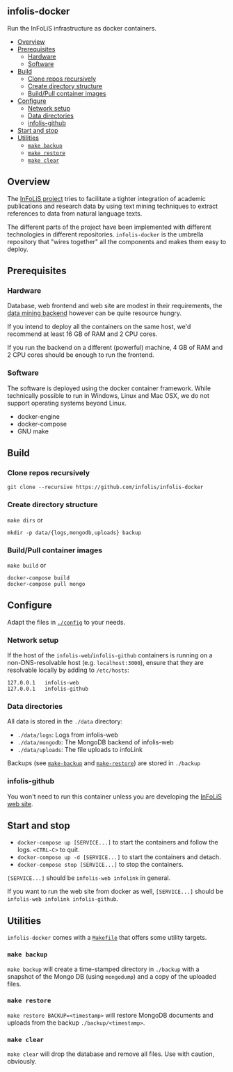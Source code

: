 infolis-docker
--------------
Run the InFoLiS infrastructure as docker containers.

<!-- BEGIN-MARKDOWN-TOC -->
* [Overview](#overview)
* [Prerequisites](#prerequisites)
	* [Hardware](#hardware)
	* [Software](#software)
* [Build](#build)
	* [Clone repos recursively](#clone-repos-recursively)
	* [Create directory structure](#create-directory-structure)
	* [Build/Pull container images](#build-pull-container-images)
* [Configure](#configure)
	* [Network setup](#network-setup)
	* [Data directories](#data-directories)
	* [infolis-github](#infolis-github)
* [Start and stop](#start-and-stop)
* [Utilities](#utilities)
	* [`make backup`](#make-backup)
	* [`make restore`](#make-restore)
	* [`make clear`](#make-clear)

<!-- END-MARKDOWN-TOC -->

## Overview

The [InFoLiS project](http://infolis.github.io) tries to facilitate a
tighter integration of academic publications and research data by
using text mining techniques to extract references to data from
natural language texts.

The different parts of the project have been implemented with
different technologies in different repositories. `infolis-docker` is
the umbrella repository that "wires together" all the components and
makes them easy to deploy.

## Prerequisites

### Hardware

Database, web frontend and web site are modest in their requirements,
the [data mining backend](/infolis/infolink) however can be
quite resource hungry.

If you intend to deploy all the containers on the same host, we'd
recommend at least 16 GB of RAM and 2 CPU cores.

If you run the backend on a different (powerful) machine, 4 GB of RAM
and 2 CPU cores should be enough to run the frontend.

### Software

The software is deployed using the docker container framework. While
technically possible to run in Windows, Linux and Mac OSX, we do not
support operating systems beyond Linux.

* docker-engine
* docker-compose
* GNU make

## Build

### Clone repos recursively

```
git clone --recursive https://github.com/infolis/infolis-docker
```

### Create directory structure

`make dirs` or

```
mkdir -p data/{logs,mongodb,uploads} backup
```

### Build/Pull container images

`make build` or

```
docker-compose build
docker-compose pull mongo
```

## Configure

Adapt the files in [`./config`](./config) to your needs.

### Network setup

If the host of the `infolis-web`/`infolis-github` containers is running on a
non-DNS-resolvable host (e.g. `localhost:3000`), ensure that
they are resolvable locally by adding to `/etc/hosts`:

```
127.0.0.1	infolis-web
127.0.0.1	infolis-github
```

### Data directories

All data is stored in the `./data` directory:

* `./data/logs`: Logs from infolis-web
* `./data/mongodb`: The MongoDB backend of infolis-web
* `./data/uploads`: The file uploads to infoLink

Backups (see [`make-backup`](#make-backup) and
[`make-restore`](#make-restore)) are stored in `./backup`


### infolis-github

You won't need to run this container unless you are developing the
[InFoLiS web site](/infolis/infolis.github.io).

## Start and stop

* `docker-compose up [SERVICE...]` to start the containers and follow the logs.  `<CTRL-C>` to quit.
* `docker-compose up -d [SERVICE...]` to start the containers and detach.
* `docker-compose stop [SERVICE...]` to stop the containers.

`[SERVICE...]` should be `infolis-web infolink` in general.

If you want to run the web site from docker as well, `[SERVICE...]`
should be `infolis-web infolink infolis-github`.

## Utilities

`infolis-docker` comes with a [`Makefile`](./Makefile) that offers
some utility targets.

### `make backup`

`make backup` will create a time-stamped directory in `./backup` with
a snapshot of the Mongo DB (using `mongodump`) and a copy of the
uploaded files.

### `make restore`

`make restore BACKUP=<timestamp>` will restore MongoDB documents and
uploads from the backup `./backup/<timestamp>`.

### `make clear`

`make clear` will drop the database and remove all files. Use with
caution, obviously.
